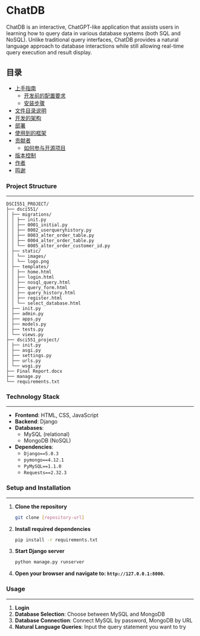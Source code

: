 

# ChatDB

ChatDB is an interactive, ChatGPT-like application that assists users in learning how to query data in various database systems (both SQL and NoSQL). Unlike traditional query interfaces, ChatDB provides a natural language approach to database interactions while still allowing real-time query execution and result display.

 
## 目录

- [上手指南](#上手指南)
  - [开发前的配置要求](#开发前的配置要求)
  - [安装步骤](#安装步骤)
- [文件目录说明](#文件目录说明)
- [开发的架构](#开发的架构)
- [部署](#部署)
- [使用到的框架](#使用到的框架)
- [贡献者](#贡献者)
  - [如何参与开源项目](#如何参与开源项目)
- [版本控制](#版本控制)
- [作者](#作者)
- [鸣谢](#鸣谢)


### Project Structure
***
```
DSCI551_PROJECT/
├── dsci551/
│ ├── migrations/
│ │ ├── init.py
│ │ ├── 0001_initial.py
│ │ ├── 0002_userqueryhistory.py
│ │ ├── 0003_alter_order_table.py
│ │ ├── 0004_alter_order_table.py
│ │ └── 0005_alter_order_customer_id.py
│ ├── static/
│ │ └── images/
│ │ └── logo.png
│ ├── templates/
│ │ ├── home.html
│ │ ├── login.html
│ │ ├── nosql_query.html
│ │ ├── query_form.html
│ │ ├── query_history.html
│ │ ├── register.html
│ │ └── select_database.html
│ ├── init.py
│ ├── admin.py
│ ├── apps.py
│ ├── models.py
│ ├── tests.py
│ └── views.py
├── dsci551_project/
│ ├── init.py
│ ├── asgi.py
│ ├── settings.py
│ ├── urls.py
│ └── wsgi.py
├── Final Report.docx
├── manage.py
└── requirements.txt
```





### Technology Stack
***
- **Frontend**: HTML, CSS, JavaScript
- **Backend**: Django  
- **Databases**:  
  - MySQL (relational)  
  - MongoDB (NoSQL)  
- **Dependencies**:  
  - `Django==5.0.3`
  - `pymongo==4.12.1`
  - `PyMySQL==1.1.0`
  - `Requests==2.32.3`

### Setup and Installation
***
1. **Clone the repository**  
   ```bash
   git clone [repository-url]
   ```
2. **Install required dependencies**  
   ```bash
   pip install -r requirements.txt
   ```
3. **Start Django server**  
   ```python
   python manage.py runserver
   ```
4. **Open your browser and navigate to: `http://127.0.0.1:8000`.** 


### Usage
***
1. **Login**  
2. **Database Selection**: Choose between MySQL and MongoDB
3. **Database Connection**: Connect MySQL by password, MongoDB by URL
4. **Natural Language Queries**: Input the query statement you want to try
   

